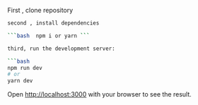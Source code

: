 First , clone repository

```bash git clone https://github.com/Atik1000/Next-Amazona
second , install dependencies

```bash  npm i or yarn ```

third, run the development server:

```bash
npm run dev
# or
yarn dev
```

Open [http://localhost:3000](http://localhost:3000) with your browser to see the result.


